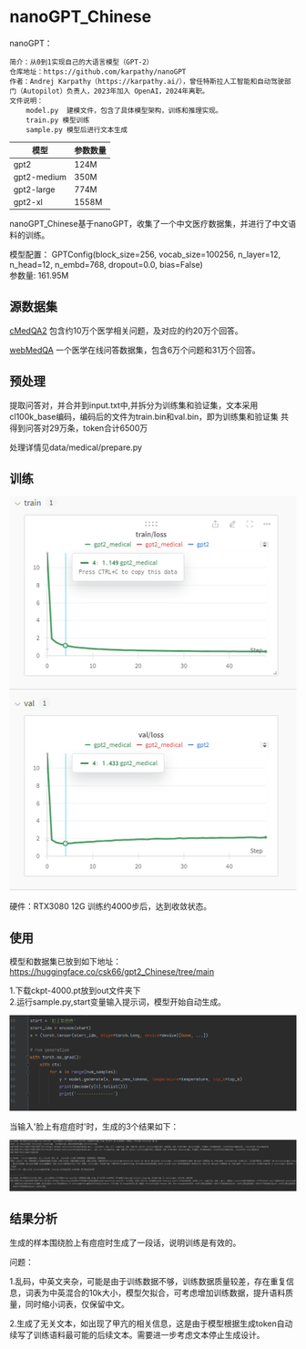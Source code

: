 
# nanoGPT_Chinese
nanoGPT：

    简介：从0到1实现自己的大语言模型（GPT-2）
    仓库地址：https://github.com/karpathy/nanoGPT
    作者：Andrej Karpathy（https://karpathy.ai/），曾任特斯拉人工智能和自动驾驶部门（Autopilot）负责人，2023年加入 OpenAI，2024年离职。
    文件说明：
        model.py  建模文件，包含了具体模型架构，训练和推理实现。
        train.py 模型训练 
        sample.py 模型后进行文本生成

| 模型         | 参数数量 |
| ------------| -------- |
| gpt2        | 124M     |
| gpt2-medium | 350M     |
| gpt2-large  | 774M     |
| gpt2-xl     | 1558M    |


nanoGPT_Chinese基于nanoGPT，收集了一个中文医疗数据集，并进行了中文语料的训练。

模型配置：
GPTConfig(block_size=256, vocab_size=100256, n_layer=12, n_head=12, n_embd=768, dropout=0.0, bias=False)\
参数量: 161.95M
## 源数据集
[cMedQA2](https://github.com/zhangsheng93/cMedQA2) 包含约10万个医学相关问题，及对应的约20万个回答。

[webMedQA](https://github.com/hejunqing/webMedQA) 一个医学在线问答数据集，包含6万个问题和31万个回答。

## 预处理
提取问答对，并合并到input.txt中,并拆分为训练集和验证集，文本采用cl100k_base编码，编码后的文件为train.bin和val.bin，即为训练集和验证集
共得到问答对29万条，token合计6500万

处理详情见data/medical/prepare.py

## 训练
![img.png](img.png)

硬件：RTX3080 12G
训练约4000步后，达到收敛状态。

## 使用
模型和数据集已放到如下地址：https://huggingface.co/csk66/gpt2_Chinese/tree/main

1.下载ckpt-4000.pt放到out文件夹下 \
2.运行sample.py,start变量输入提示词，模型开始自动生成。

![img_1.png](img_1.png)


当输入'脸上有痘痘时'时，生成的3个结果如下：

![img_2.png](img_2.png)



## 结果分析
生成的样本围绕脸上有痘痘时生成了一段话，说明训练是有效的。

问题：

1.乱码，中英文夹杂，可能是由于训练数据不够，训练数据质量较差，存在重复信息，词表为中英混合的10k大小，模型欠拟合，可考虑增加训练数据，提升语料质量，同时缩小词表，仅保留中文。

2.生成了无关文本，如出现了甲亢的相关信息，这是由于模型根据生成token自动续写了训练语料最可能的后续文本。需要进一步考虑文本停止生成设计。


